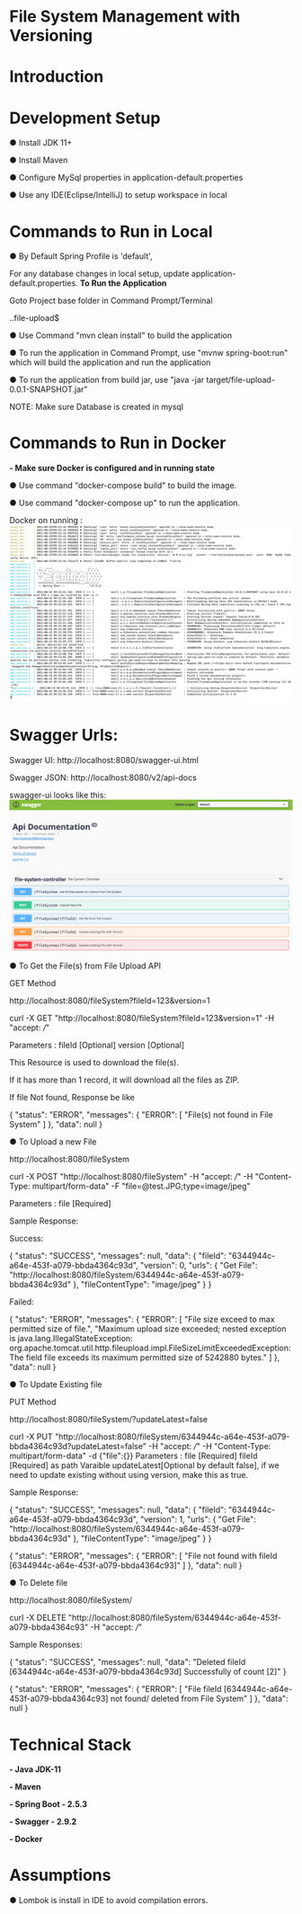 # File System Management with Versioning

# Introduction 

# Development Setup
● Install JDK 11+

● Install Maven

● Configure MySql properties in application-default.properties

● Use any IDE(Eclipse/IntelliJ) to setup workspace in local


# Commands to Run in Local
●  By Default Spring Profile is 'default', 

For any database changes in local setup, update application-default.properties.
**To Run the Application**

Goto Project base folder in Command Prompt/Terminal

..file-upload$

● Use Command "mvn clean install" to build the application

● To run the application in Command Prompt, use "mvnw spring-boot:run" which will build the application and run the application

● To run the application from build jar, use "java -jar target/file-upload-0.0.1-SNAPSHOT.jar"

NOTE: Make sure Database is created in mysql

# Commands to Run in Docker
**- Make sure Docker is configured and in running state**

● Use command "docker-compose build" to build the image.

● Use command "docker-compose up" to run the application.

Docker on running :
![Demo-Api](docker_running.png)
# Swagger Urls:

Swagger UI: http://localhost:8080/swagger-ui.html

Swagger JSON: http://localhost:8080/v2/api-docs

swagger-ui looks like this:
![Demo-Api](swagger-ui.png)



● To Get the File(s) from File Upload API

GET Method

http://localhost:8080/fileSystem?fileId=123&version=1

curl -X GET "http://localhost:8080/fileSystem?fileId=123&version=1" -H "accept: */*"


Parameters :    fileId [Optional]
                version [Optional]

This Resource is used to download the file(s).

If it has more than 1 record, it will download all the files as ZIP.

If file Not found, Response be like

{
"status": "ERROR",
"messages": {
"ERROR": [
"File(s) not found in File System"
]
},
"data": null
}

● To Upload a new File

http://localhost:8080/fileSystem

curl -X POST "http://localhost:8080/fileSystem" -H "accept: */*" -H "Content-Type: multipart/form-data" -F "file=@test.JPG;type=image/jpeg"

Parameters :    file [Required]

Sample Response:

Success:

{
"status": "SUCCESS",
"messages": null,
"data": {
"fileId": "6344944c-a64e-453f-a079-bbda4364c93d",
"version": 0,
"urls": {
"Get File": "http://localhost:8080/fileSystem/6344944c-a64e-453f-a079-bbda4364c93d"
},
"fileContentType": "image/jpeg"
}
}

Failed:

{
"status": "ERROR",
"messages": {
"ERROR": [
"File size exceed to max permitted size of file.",
"Maximum upload size exceeded; nested exception is java.lang.IllegalStateException: org.apache.tomcat.util.http.fileupload.impl.FileSizeLimitExceededException: The field file exceeds its maximum permitted size of 5242880 bytes."
]
},
"data": null
}

● To Update Existing file

PUT Method

http://localhost:8080/fileSystem/<pathVariable>?updateLatest=false

curl -X PUT "http://localhost:8080/fileSystem/6344944c-a64e-453f-a079-bbda4364c93d?updateLatest=false" -H "accept: */*" -H "Content-Type: multipart/form-data" -d {"file":{}}
Parameters :    file [Required]
                fileId [Required] as path Varaible
                updateLatest[Optional by default false], if we need to update existing without using version, make this as true.

Sample Response:

{
"status": "SUCCESS",
"messages": null,
"data": {
"fileId": "6344944c-a64e-453f-a079-bbda4364c93d",
"version": 1,
"urls": {
"Get File": "http://localhost:8080/fileSystem/6344944c-a64e-453f-a079-bbda4364c93d"
},
"fileContentType": "image/jpeg"
}
}


{
"status": "ERROR",
"messages": {
"ERROR": [
"File not found with fileId [6344944c-a64e-453f-a079-bbda4364c93]"
]
},
"data": null
}

● To Delete file

http://localhost:8080/fileSystem/<fileId>

curl -X DELETE "http://localhost:8080/fileSystem/6344944c-a64e-453f-a079-bbda4364c93" -H "accept: */*"

Sample Responses:

{
"status": "SUCCESS",
"messages": null,
"data": "Deleted fileId [6344944c-a64e-453f-a079-bbda4364c93d] Successfully of count [2]"
}

{
"status": "ERROR",
"messages": {
"ERROR": [
"File fileId [6344944c-a64e-453f-a079-bbda4364c93] not found/ deleted from File System"
]
},
"data": null
}



# Technical Stack
 
 **- Java JDK-11**

 **- Maven**

 **- Spring Boot - 2.5.3**

 **- Swagger - 2.9.2**
 
 **- Docker**
 
# Assumptions 
●	Lombok is install in IDE to avoid compilation errors.

